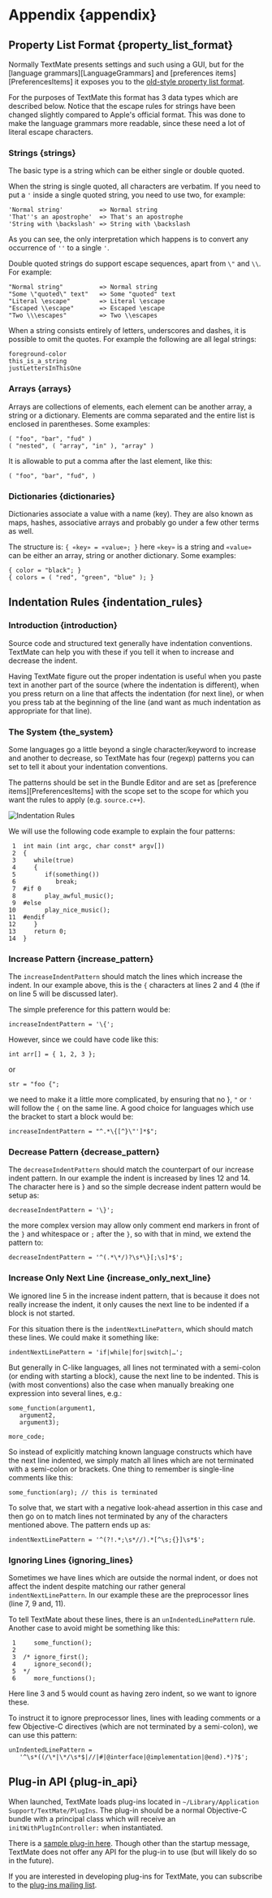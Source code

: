 # Appendix {appendix}

## Property List Format {property_list_format}

Normally TextMate presents settings and such using a GUI, but for the [language grammars][LanguageGrammars] and [preferences items][PreferencesItems] it exposes you to the [old-style property list format](http://developer.apple.com/documentation/Cocoa/Conceptual/PropertyLists/Articles/OldStylePListsConcept.html).

For the purposes of TextMate this format has 3 data types which are described below. Notice that the escape rules for strings have been changed slightly compared to Apple's official format. This was done to make the language grammars more readable, since these need a lot of literal escape characters.

### Strings {strings}

The basic type is a string which can be either single or double quoted.

When the string is single quoted, all characters are verbatim. If you need to put a `'` inside a single quoted string, you need to use two, for example:

    'Normal string'          => Normal string
    'That''s an apostrophe'  => That's an apostrophe
    'String with \backslash' => String with \backslash

As you can see, the only interpretation which happens is to convert any occurrence of `''` to a single `'`.

Double quoted strings do support escape sequences, apart from `\"` and `\\`. For example:

    "Normal string"          => Normal string
    "Some \"quoted\" text"   => Some "quoted" text
    "Literal \escape"        => Literal \escape
    "Escaped \\escape"       => Escaped \escape
    "Two \\\escapes"         => Two \\escapes

When a string consists entirely of letters, underscores and dashes, it is possible to omit the quotes. For example the following are all legal strings:

    foreground-color
    this_is_a_string
    justLettersInThisOne

### Arrays {arrays}

Arrays are collections of elements, each element can be another array, a string or a dictionary. Elements are comma separated and the entire list is enclosed in parentheses. Some examples:

    ( "foo", "bar", "fud" )
    ( "nested", ( "array", "in" ), "array" )

It is allowable to put a comma after the last element, like this:

    ( "foo", "bar", "fud", )

### Dictionaries {dictionaries}

Dictionaries associate a value with a name (key). They are also known as maps, hashes, associative arrays and probably go under a few other terms as well.

The structure is: `{ «key» = «value»; }` here `«key»` is a string and `«value»` can be either an array, string or another dictionary. Some examples:

    { color = "black"; }
    { colors = ( "red", "green", "blue" ); }


## Indentation Rules {indentation_rules}

### Introduction {introduction}

Source code and structured text generally have indentation conventions. TextMate can help you with these if you tell it when to increase and decrease the indent.

Having TextMate figure out the proper indentation is useful when you paste text in another part of the source (where the indentation is different), when you press return on a line that affects the indentation (for next line), or when you press tab at the beginning of the line (and want as much indentation as appropriate for that line).


### The System {the_system}

Some languages go a little beyond a single character/keyword to increase and another to decrease, so TextMate has four (regexp) patterns you can set to tell it about your indentation conventions.

The patterns should be set in the Bundle Editor and are set as [preference items][PreferencesItems] with the scope set to the scope for which you want the rules to apply (e.g. `source.c++`).

![Indentation Rules](indentation_rules.png)

We will use the following code example to explain the four patterns:

     1  int main (int argc, char const* argv[])
     2  {
     3     while(true)
     4     {
     5        if(something())
     6           break;
     7  #if 0
     8        play_awful_music();
     9  #else
    10        play_nice_music();
    11  #endif
    12     }
    13     return 0;
    14  }


### Increase Pattern {increase_pattern}

The `increaseIndentPattern` should match the lines which increase the indent. In our example above, this is the `{` characters at lines 2 and 4 (the if on line 5 will be discussed later).

The simple preference for this pattern would be:

    increaseIndentPattern = '\{';

However, since we could have code like this:

    int arr[] = { 1, 2, 3 };

or

    str = "foo {";

we need to make it a little more complicated, by ensuring that no }, `"` or `'` will follow the `{` on the same line. A good choice for languages which use the bracket to start a block would be:
    
    increaseIndentPattern = "^.*\{[^}\"']*$";


### Decrease Pattern {decrease_pattern}

The `decreaseIndentPattern` should match the counterpart of our increase indent pattern. In our example the indent is increased by lines 12 and 14. The character here is } and so the simple decrease indent pattern would be setup as:

    decreaseIndentPattern = '\}';

the more complex version may allow only comment end markers in front of the `}` and whitespace or `;` after the `}`, so with that in mind, we extend the pattern to:

    decreaseIndentPattern = '^(.*\*/)?\s*\}[;\s]*$';


### Increase Only Next Line {increase_only_next_line}

We ignored line 5 in the increase indent pattern, that is because it does not really increase the indent, it only causes the next line to be indented if a block is not started.

For this situation there is the `indentNextLinePattern`, which should match these lines. We could make it something like:

    indentNextLinePattern = 'if|while|for|switch|…';

But generally in C-like languages, all lines not terminated with a semi-colon (or ending with starting a block), cause the next line to be indented. This is (with most conventions) also the case when manually breaking one expression into several lines, e.g.:

    some_function(argument1,
       argument2,
       argument3);
    
    more_code;

So instead of explicitly matching known language constructs which have the next line indented, we simply match all lines which are not terminated with a semi-colon or brackets. One thing to remember is single-line comments like this:

    some_function(arg); // this is terminated

To solve that, we start with a negative look-ahead assertion in this case and then go on to match lines not terminated by any of the characters mentioned above. The pattern ends up as:

    indentNextLinePattern = '^(?!.*;\s*//).*[^\s;{}]\s*$';


### Ignoring Lines {ignoring_lines}

Sometimes we have lines which are outside the normal indent, or does not affect the indent despite matching our rather general `indentNextLinePattern`. In our example these are the preprocessor lines (line 7, 9 and, 11).

To tell TextMate about these lines, there is an `unIndentedLinePattern` rule. Another case to avoid might be something like this:

     1     some_function();
     2  
     3  /* ignore_first();
     4     ignore_second();
     5  */
     6     more_functions();

Here line 3 and 5 would count as having zero indent, so we want to ignore these.

To instruct it to ignore preprocessor lines, lines with leading comments or a few Objective-C directives (which are not terminated by a semi-colon), we can use this pattern:
    
    unIndentedLinePattern =
       '^\s*((/\*|\*/\s*$|//|#|@interface|@implementation|@end).*)?$';

## Plug-in API {plug-in_api}

When launched, TextMate loads plug-ins located in `~/‍Library/‍Application Support/‍TextMate/‍PlugIns`. The plug-in should be a normal Objective-C bundle with a principal class which will receive an `initWithPlugInController:` when instantiated.

There is a [sample plug-in here](http://macromates.com/svn/Bundles/trunk/Tools/Clock%20Example%20PlugIn/). Though other than the startup message, TextMate does not offer any API for the plug-in to use (but will likely do so in the future).

If you are interested in developing plug-ins for TextMate, you can subscribe to the [plug-ins mailing list](http://lists.macromates.com/pipermail/textmate-plugins/).

